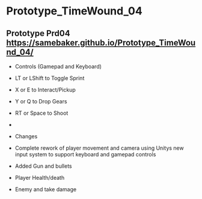 # Prototype_TimeWound_04
 Prototype Prd04
 https://samebaker.github.io/Prototype_TimeWound_04/
 -
- Controls (Gamepad and Keyboard)
 - LT or LShift to Toggle Sprint
 - X or E to Interact/Pickup
 - Y or Q to Drop Gears
 - RT or Space to Shoot

 - 
- Changes
 - Complete rework of player movement and camera using Unitys new input system to support keyboard and gamepad controls
 - Added Gun and bullets 
 - Player Health/death
 - Enemy and take damage 
